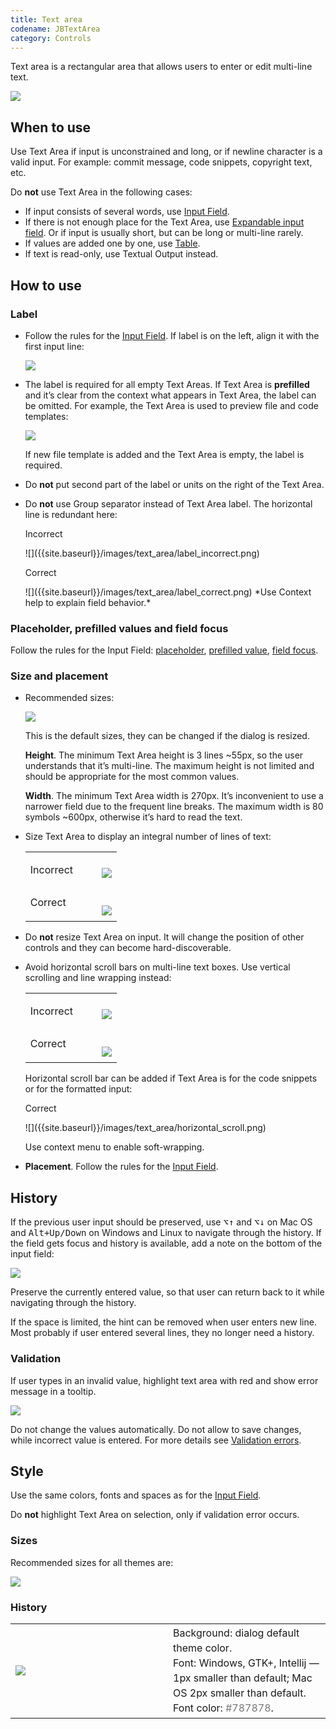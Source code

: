 ```yaml
---
title: Text area
codename: JBTextArea
category: Controls
---
```


Text area is a rectangular area that allows users to enter or edit multi-line text.

![]({{site.baseurl}}/images/text_area/text_area_example.png)

## When to use

Use Text Area if input is unconstrained and long, or if newline character is a valid input. For example: commit message, code snippets, copyright text, etc.

Do **not** use Text Area in the following cases:

* If input consists of several words, use [Input Field]({{site.baseurl}}/controls/input_field).
* If there is not enough place for the Text Area, use [Expandable input field]({{site.baseurl}}/controls/input_field#input-field-types). Or if input is usually short, but can be long or multi-line rarely.
* If values are added one by one, use [Table]({{site.baseurl}}/controls/table/).
* If text is read-only, use Textual Output instead.

[comment]: <> (TODO: add link to Textual Output)



## How to use

### Label

* Follow the rules for the [Input Field]({{site.baseurl}}/controls/input_field/). If label is on the left, align it with the first input line:

    ![]({{site.baseurl}}/images/text_area/label.png)

* The label is required for all empty Text Areas. If Text Area is **prefilled** and it’s clear from the context what appears in Text Area, the label can be omitted. For example, the Text Area is used to preview file and code templates:

    ![]({{site.baseurl}}/images/text_area/no_label.png)

    If new file template is added and the Text Area is empty, the label is required.

* Do **not** put second part of the label or units on the right of the Text Area.

* Do **not** use Group separator instead of Text Area label. The horizontal line is redundant here:
    <p class="label incorrect">Incorrect</p> 
    ![]({{site.baseurl}}/images/text_area/label_incorrect.png)
    
    <p class="label correct">Correct</p> 
    ![]({{site.baseurl}}/images/text_area/label_correct.png)
    *Use Context help to explain field behavior.*


### Placeholder, prefilled values and field focus

Follow the rules for the Input Field: [placeholder]({{site.baseurl}}/controls/input_field#placeholder), [prefilled value]({{site.baseurl}}/controls/input_field#prefilled-value), [field focus]({{site.baseurl}}/controls/input_field#field-focus).


### Size and placement

* Recommended sizes:

    ![]({{site.baseurl}}/images/text_area/size_1.png)

    This is the default sizes, they can be changed if the dialog is resized.

    **Height**. The minimum Text Area height is 3 lines ~55px, so the user understands that it’s multi-line. The maximum height is not limited and should be appropriate for the most common values.

    **Width**. The minimum Text Area width is 270px. It’s inconvenient to use a narrower field due to the frequent line breaks. The maximum width is 80 symbols ~600px, otherwise it’s hard to read the text.

* Size Text Area to display an integral number of lines of text:

    <table>
        <tr>
            <td> <p class="label incorrect">Incorrect</p> </td>
            <td> <img src="{{site.baseurl}}/images/text_area/size_2.png" style="margin-bottom: -10px; margin-left: 30px"> </td>         
        </tr>
        <tr>
            <td> <p class="label correct" style="margin-top: 10px;">Correct</p> </td>
            <td> <img src="{{site.baseurl}}/images/text_area/size_3.png" style="margin-top: 10px; margin-left: 30px; margin-bottom: -10px"> </td>
        </tr>
    </table>


* Do **not** resize Text Area on input. It will change the position of other controls and they can become hard-discoverable.

* Avoid horizontal scroll bars on multi-line text boxes. Use vertical scrolling and line wrapping instead:

    <table>
        <tr>
            <td> <p class="label incorrect">Incorrect</p> </td>
            <td> <img src="{{site.baseurl}}/images/text_area/size_4.png" style="margin-bottom: -10px; margin-left: 30px"> </td>         
        </tr>
        <tr>
            <td> <p class="label correct" style="margin-top: 10px;">Correct</p> </td>
            <td> <img src="{{site.baseurl}}/images/text_area/size_5.png" style="margin-top: 10px; margin-left: 30px; margin-bottom: -10px"> </td>
        </tr>
    </table>

    Horizontal scroll bar can be added if Text Area is for the code snippets or for the formatted input:

    <p class="label correct">Correct</p>
    ![]({{site.baseurl}}/images/text_area/horizontal_scroll.png)
    
    Use context menu to enable soft-wrapping.

* **Placement**. Follow the rules for the [Input Field]({{site.baseurl}}/controls/input_field).


## History

If the previous user input should be preserved, use <kbd>⌥↑</kbd> and <kbd>⌥↓</kbd> on Mac OS and <kbd>Alt+Up/Down</kbd> on Windows and Linux to navigate through the history. If the field gets focus and history is available, add a note on the bottom of the input field:

![]({{site.baseurl}}/images/text_area/history.png)

Preserve the currently entered value, so that user can return back to it while navigating through the history.

If the space is limited, the hint can be removed when user enters new line. Most probably if user entered several lines, they no longer need a history.


### Validation

If user types in an invalid value, highlight text area with red and show error message in a tooltip.

![]({{site.baseurl}}/images/text_area/error.png)

Do not change the values automatically. Do not allow to save changes, while incorrect value is entered. For more details see [Validation errors]({{site.baseurl}}/principles/validation_errors/).


## Style
Use the same colors, fonts and spaces as for the [Input Field]({{site.baseurl}}/controls/input_field/).

Do **not** highlight Text Area on selection, only if validation error occurs.

### Sizes

Recommended sizes for all themes are:

![]({{site.baseurl}}/images/text_area/sizes.png)

### History

<table>
<col width="50%">
<tr>
    <td> <img src="{{site.baseurl}}/images/text_area/style_history.png" style="margin: 0"> </td> 
    <td style="line-height: 24px"> Background: dialog default theme color. <br /> 
         Font: Windows, GTK+, Intellij — 1px smaller than default; Mac OS 2px smaller than default.<br /> 
         Font color: <span style="color:#787878">#787878</span>. </td>         
</tr>
</table>






